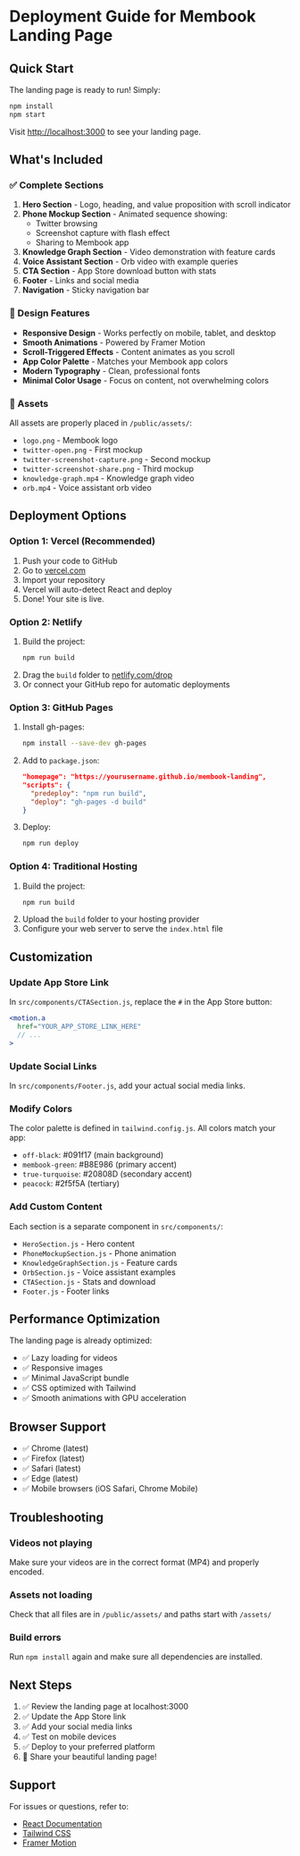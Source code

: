 # Deployment Guide for Membook Landing Page

## Quick Start

The landing page is ready to run! Simply:

```bash
npm install
npm start
```

Visit [http://localhost:3000](http://localhost:3000) to see your landing page.

## What's Included

### ✅ Complete Sections
1. **Hero Section** - Logo, heading, and value proposition with scroll indicator
2. **Phone Mockup Section** - Animated sequence showing:
   - Twitter browsing
   - Screenshot capture with flash effect
   - Sharing to Membook app
3. **Knowledge Graph Section** - Video demonstration with feature cards
4. **Voice Assistant Section** - Orb video with example queries
5. **CTA Section** - App Store download button with stats
6. **Footer** - Links and social media
7. **Navigation** - Sticky navigation bar

### 🎨 Design Features
- **Responsive Design** - Works perfectly on mobile, tablet, and desktop
- **Smooth Animations** - Powered by Framer Motion
- **Scroll-Triggered Effects** - Content animates as you scroll
- **App Color Palette** - Matches your Membook app colors
- **Modern Typography** - Clean, professional fonts
- **Minimal Color Usage** - Focus on content, not overwhelming colors

### 📱 Assets
All assets are properly placed in `/public/assets/`:
- `logo.png` - Membook logo
- `twitter-open.png` - First mockup
- `twitter-screenshot-capture.png` - Second mockup
- `twitter-screenshot-share.png` - Third mockup
- `knowledge-graph.mp4` - Knowledge graph video
- `orb.mp4` - Voice assistant orb video

## Deployment Options

### Option 1: Vercel (Recommended)

1. Push your code to GitHub
2. Go to [vercel.com](https://vercel.com)
3. Import your repository
4. Vercel will auto-detect React and deploy
5. Done! Your site is live.

### Option 2: Netlify

1. Build the project:
   ```bash
   npm run build
   ```
2. Drag the `build` folder to [netlify.com/drop](https://app.netlify.com/drop)
3. Or connect your GitHub repo for automatic deployments

### Option 3: GitHub Pages

1. Install gh-pages:
   ```bash
   npm install --save-dev gh-pages
   ```
2. Add to `package.json`:
   ```json
   "homepage": "https://yourusername.github.io/membook-landing",
   "scripts": {
     "predeploy": "npm run build",
     "deploy": "gh-pages -d build"
   }
   ```
3. Deploy:
   ```bash
   npm run deploy
   ```

### Option 4: Traditional Hosting

1. Build the project:
   ```bash
   npm run build
   ```
2. Upload the `build` folder to your hosting provider
3. Configure your web server to serve the `index.html` file

## Customization

### Update App Store Link
In `src/components/CTASection.js`, replace the `#` in the App Store button:
```jsx
<motion.a
  href="YOUR_APP_STORE_LINK_HERE"
  // ...
>
```

### Update Social Links
In `src/components/Footer.js`, add your actual social media links.

### Modify Colors
The color palette is defined in `tailwind.config.js`. All colors match your app:
- `off-black`: #091f17 (main background)
- `membook-green`: #B8E986 (primary accent)
- `true-turquoise`: #20808D (secondary accent)
- `peacock`: #2f5f5A (tertiary)

### Add Custom Content
Each section is a separate component in `src/components/`:
- `HeroSection.js` - Hero content
- `PhoneMockupSection.js` - Phone animation
- `KnowledgeGraphSection.js` - Feature cards
- `OrbSection.js` - Voice assistant examples
- `CTASection.js` - Stats and download
- `Footer.js` - Footer links

## Performance Optimization

The landing page is already optimized:
- ✅ Lazy loading for videos
- ✅ Responsive images
- ✅ Minimal JavaScript bundle
- ✅ CSS optimized with Tailwind
- ✅ Smooth animations with GPU acceleration

## Browser Support

- ✅ Chrome (latest)
- ✅ Firefox (latest)
- ✅ Safari (latest)
- ✅ Edge (latest)
- ✅ Mobile browsers (iOS Safari, Chrome Mobile)

## Troubleshooting

### Videos not playing
Make sure your videos are in the correct format (MP4) and properly encoded.

### Assets not loading
Check that all files are in `/public/assets/` and paths start with `/assets/`

### Build errors
Run `npm install` again and make sure all dependencies are installed.

## Next Steps

1. ✅ Review the landing page at localhost:3000
2. ✅ Update the App Store link
3. ✅ Add your social media links
4. ✅ Test on mobile devices
5. ✅ Deploy to your preferred platform
6. 🎉 Share your beautiful landing page!

## Support

For issues or questions, refer to:
- [React Documentation](https://react.dev)
- [Tailwind CSS](https://tailwindcss.com)
- [Framer Motion](https://www.framer.com/motion)

